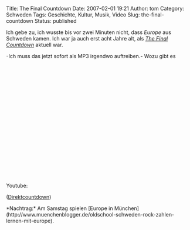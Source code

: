 Title: The Final Countdown
Date: 2007-02-01 19:21
Author: tom
Category: Schweden
Tags: Geschichte, Kultur, Musik, Video
Slug: the-final-countdown
Status: published

Ich gebe zu, ich wusste bis vor zwei Minuten nicht, dass *Europe* aus
Schweden kamen. Ich war ja auch erst acht Jahre alt, als [*The Final
Countdown*](http://de.wikipedia.org/wiki/The_Final_Countdown) aktuell
war.

<p>
-Ich muss das jetzt sofort als MP3 irgendwo auftreiben.- Wozu gibt es
Youtube:  

<object width="425" height="350">
<param name="movie" value="http://www.youtube.com/v/P9uAacgLBHw"></param><param name="wmode" value="transparent"></param>

<embed src="http://www.youtube.com/v/P9uAacgLBHw" type="application/x-shockwave-flash" wmode="transparent" width="425" height="350">
</embed>
</object>
  
([Direktcountdown](http://youtube.com/watch?v=P9uAacgLBHw))

</p>
*Nachtrag:* Am Samstag spielen [Europe in
München](http://www.muenchenblogger.de/oldschool-schweden-rock-zahlen-lernen-mit-europe).

